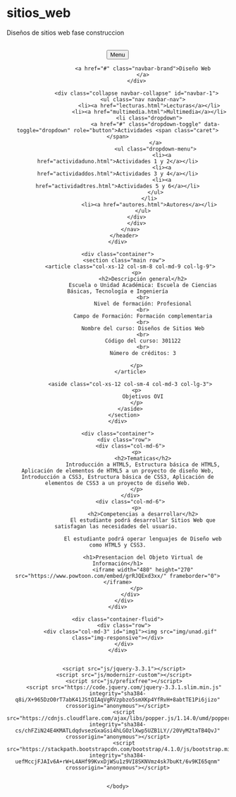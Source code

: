 # sitios_web
Diseños de sitios web fase construccion
<!DOCTYPE html>
<html lang="es">
<head>
	<meta charset="utf-8">
	<title>Inicio</title>
	<link rel="stylesheet" type="text/css" href="css/estilos.css">
	<link rel="stylesheet" href="https://stackpath.bootstrapcdn.com/bootstrap/4.1.0/css/bootstrap.min.css" integrity="sha384-9gVQ4dYFwwWSjIDZnLEWnxCjeSWFphJiwGPXr1jddIhOegiu1FwO5qRGvFXOdJZ4" crossorigin="anonymous">
</head>
<body>
	<div class="container-fluid">
		<br>
		<header>
				<nav class="navbar navbar-default" id="nav1">
				<div class="container-fluid">
				<div class="navbar-header">
					<button type="button" class="navbar-toggle collapsed" data-toggle="collapse" data-target="#navbar-1">
						<span class="sr-only">Menu</span>
						<span class="icon-bar"></span>
						<span class="icon-bar"></span>
						<span class="icon-bar"></span>
					</button>

					<a href="#" class="navbar-brand">Diseño Web
					</a>
				</div>

				<div class="collapse navbar-collapse" id="navbar-1">
					<ul class="nav navbar-nav">
						<li><a href="lecturas.html">Lecturas</a></li>
						<li><a href="multimedia.html">Multimedia</a></li>
						<li class="dropdown">
							<a href="#" class="dropdown-toggle" data-toggle="dropdown" role="button">Actividades <span class="caret"></span>
							</a>
							<ul class="dropdown-menu">
								<li><a href="actividaduno.html">Actividades 1 y 2</a></li>
								<li><a href="actividaddos.html">Actividades 3 y 4</a></li>
								<li><a href="actividadtres.html">Actividades 5 y 6</a></li>
							</ul>
						</li>
						<li><a href="autores.html">Autores</a></li>
					</ul>
				</div>
				</div>
			</nav>
		</header>
	</div>

	<div class="container">
		<section class="main row">
			<article class="col-xs-12 col-sm-8 col-md-9 col-lg-9">
				<p>
					<h2>Descripción general</h2>
					Escuela o Unidad Académica: Escuela de Ciencias Básicas, Tecnología e Ingeniería
					<br>
					Nivel de formación: Profesional
					<br>
					Campo de Formación: Formación complementaria
					<br>
					Nombre del curso: Diseños de Sitios Web
					<br>
					Código del curso: 301122
					<br>
					Número de créditos: 3

				</p>
			</article>

			<aside class="col-xs-12 col-sm-4 col-md-3 col-lg-3">
				<p>
					Objetivos OVI
				</p>
			</aside>
		</section>
	</div>

	<div class="container">
		<div class="row">
			<div class="col-md-6">
				<p>
					<h2>Tematicas</h2>
					Introducción a HTML5, Estructura básica de HTML5, Aplicación de elementos de HTML5 a un proyecto de diseño Web, Introducción a CSS3, Estructura básica de CSS3, Aplicación de elementos de CSS3 a un proyecto de diseño Web.
				</p>
			</div>
			<div class="col-md-6">
				<p>
					<h2>Competencias a desarrollar</h2>
					El estudiante podrá desarrollar Sitios Web que satisfagan las necesidades del usuario. 

					El estudiante podrá operar lenguajes de Diseño web como HTML5 y CSS3.
					
					<h1>Presentacion del Objeto Virtual de Información</h1>
					<iframe width="480" height="270" src="https://www.powtoon.com/embed/grRJQExd3xx/" frameborder="0"></iframe>
				</p>
			</div>
		</div>
	</div>

	<div class="container-fluid">
		<div class="row">
			<div class="col-md-3" id="img1"><img src="img/unad.gif" class="img-responsive"></div>
		</div>
	</div>


		<script src="js/jquery-3.3.1"></script>
		<script src="js/modernizr-custom"></script>
		<script src="js/prefixfree"></script>
		<script src="https://code.jquery.com/jquery-3.3.1.slim.min.js" integrity="sha384-q8i/X+965DzO0rT7abK41JStQIAqVgRVzpbzo5smXKp4YfRvH+8abtTE1Pi6jizo" crossorigin="anonymous"></script>
		<script src="https://cdnjs.cloudflare.com/ajax/libs/popper.js/1.14.0/umd/popper.min.js" integrity="sha384-cs/chFZiN24E4KMATLdqdvsezGxaGsi4hLGOzlXwp5UZB1LY//20VyM2taTB4QvJ" crossorigin="anonymous"></script>
		<script src="https://stackpath.bootstrapcdn.com/bootstrap/4.1.0/js/bootstrap.min.js" integrity="sha384-uefMccjFJAIv6A+rW+L4AHf99KvxDjWSu1z9VI8SKNVmz4sk7buKt/6v9KI65qnm" crossorigin="anonymous"></script>
		
		
	</body>
</html>

